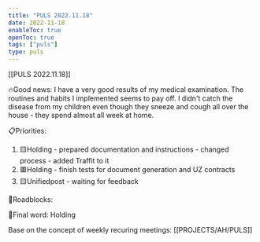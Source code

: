 ```yaml
---
title: "PULS 2022.11.18"
date: 2022-11-18
enableToc: true
openToc: true
tags: ["puls"]
type: puls
---
```

[[PULS 2022.11.18]]

🔥Good news:
I have a very good results of my medical examination. The routines and habits I implemented seems to pay off. 
I didn't catch the disease from my children even though they sneeze and cough all over the house - they spend almost all week at home.

📋Priorities:
1. 🟨Holding - prepared documentation and instructions - changed process - added Traffit to it
2. 🟥Holding - finish tests for document generation and UZ contracts
3. 🟨Unifiedpost - waiting for feedback

🛑Roadblocks:

🧠Final word:
Holding

Base on the concept of weekly recuring meetings: [[PROJECTS/AH/PULS]]
